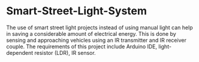# Smart-Street-Light-System
The use of smart street light projects instead of using manual light can help in saving a considerable amount of electrical energy. This is done by sensing and approaching vehicles using an IR transmitter and IR receiver couple. The requirements of this project include Arduino IDE, light-dependent resistor (LDR), IR sensor.
